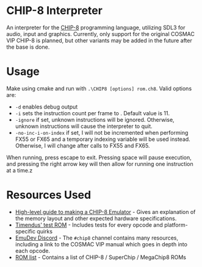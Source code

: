 # CHIP-8 Interpreter 

An interpreter for the [CHIP-8](https://en.wikipedia.org/wiki/CHIP-8) programming language, utilizing SDL3 for audio, input and graphics. Currently, only support for the original COSMAC VIP CHIP-8 is planned, but other variants may be added in the future after the base is done.

# Usage

Make using cmake and run with `.\CHIP8 [options] rom.ch8`. Valid options are:
- `-d` enables debug output
- `-i` <ipf> sets the instruction count per frame to <ipf>. Default value is 11. 
- `-ignore` if set, unknown instructions will be ignored. Otherwise, unknown instructions will cause the interpreter to quit.
- `-no-inc-i-on-index` if set, I will not be incremented when performing FX55 or FX65 and a temporary indexing variable will be used instead. Otherwise, I will change after calls to FX55 and FX65.  

When running, press escape to exit. Pressing space will pause execution, and pressing the right arrow key will then allow for running one instruction at a time.z 

# Resources Used
- [High-level guide to making a CHIP-8 Emulator](https://tobiasvl.github.io/blog/write-a-chip-8-emulator/) - Gives an explanation of the memory layout and other expected hardware specifications. 
- [Timendus' test ROM](https://github.com/Timendus/chip8-test-suite) - Includes tests for every opcode and platform-specific quirks
- [EmuDev Discord](https://discord.gg/dkmJAes) - The `#chip8` channel contains many resources, including a link to the COSMAC VIP manual which goes in depth into each opcode. 
- [ROM list](https://github.com/kripod/chip8-roms/) - Contains a list of CHIP-8 / SuperChip / MegaChip8 ROMs

